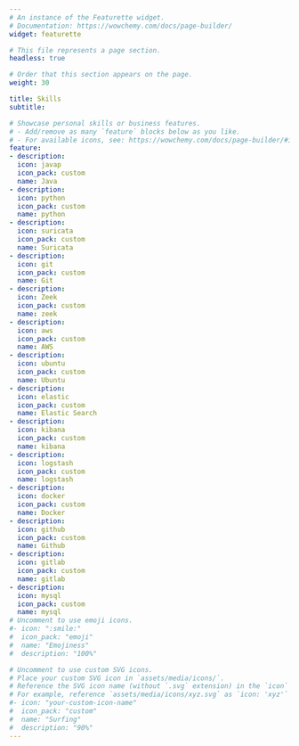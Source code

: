 ```yaml
---
# An instance of the Featurette widget.
# Documentation: https://wowchemy.com/docs/page-builder/
widget: featurette

# This file represents a page section.
headless: true

# Order that this section appears on the page.
weight: 30

title: Skills
subtitle:

# Showcase personal skills or business features.
# - Add/remove as many `feature` blocks below as you like.
# - For available icons, see: https://wowchemy.com/docs/page-builder/#icons
feature:
- description: 
  icon: javap
  icon_pack: custom
  name: Java
- description: 
  icon: python
  icon_pack: custom
  name: python
- description: 
  icon: suricata
  icon_pack: custom
  name: Suricata
- description: 
  icon: git
  icon_pack: custom
  name: Git
- description: 
  icon: Zeek
  icon_pack: custom
  name: zeek
- description: 
  icon: aws
  icon_pack: custom
  name: AWS
- description: 
  icon: ubuntu
  icon_pack: custom
  name: Ubuntu
- description: 
  icon: elastic
  icon_pack: custom
  name: Elastic Search
- description: 
  icon: kibana
  icon_pack: custom
  name: kibana
- description: 
  icon: logstash
  icon_pack: custom
  name: logstash
- description: 
  icon: docker
  icon_pack: custom
  name: Docker
- description: 
  icon: github
  icon_pack: custom
  name: Github
- description: 
  icon: gitlab
  icon_pack: custom
  name: gitlab
- description: 
  icon: mysql
  icon_pack: custom
  name: mysql
# Uncomment to use emoji icons.
#- icon: ":smile:"
#  icon_pack: "emoji"
#  name: "Emojiness"
#  description: "100%"  

# Uncomment to use custom SVG icons.
# Place your custom SVG icon in `assets/media/icons/`.
# Reference the SVG icon name (without `.svg` extension) in the `icon` field.
# For example, reference `assets/media/icons/xyz.svg` as `icon: 'xyz'`
#- icon: "your-custom-icon-name"
#  icon_pack: "custom"
#  name: "Surfing"
#  description: "90%"
---
```

